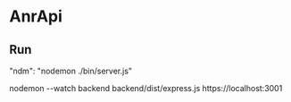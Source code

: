 # AnrApi



## Run

"ndm": "nodemon ./bin/server.js"


nodemon --watch backend backend/dist/express.js
https://localhost:3001

